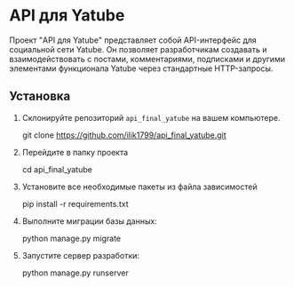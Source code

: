 # API для Yatube

Проект "API для Yatube" представляет собой API-интерфейс для социальной сети Yatube. Он позволяет разработчикам создавать и взаимодействовать с постами, комментариями, подписками и другими элементами функционала Yatube через стандартные HTTP-запросы.

## Установка

1. Склонируйте репозиторий `api_final_yatube` на вашем компьютере.

   git clone https://github.com/ilik1799/api_final_yatube.git


2. Перейдите в папку проекта
   
   cd api_final_yatube


3. Установите все необходимые пакеты из файла зависимостей
   
   pip install -r requirements.txt
  

4. Выполните миграции базы данных:
   
   python manage.py migrate
  

5. Запустите сервер разработки:
   
   python manage.py runserver